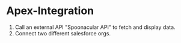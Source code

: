 # Apex-Integration

1. Call an external API "Spoonacular API" to fetch and display data.
2. Connect two different salesforce orgs.
